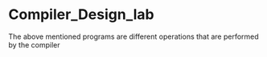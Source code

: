 # Compiler_Design_lab

The above mentioned programs are different operations that are performed by the compiler
